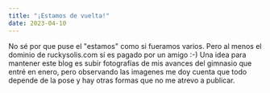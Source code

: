 ```yaml
---
title: "¡Estamos de vuelta!"
date: 2023-04-10
---
```


No sé por que puse el "estamos" como si fueramos varios. Pero al menos el dominio de ruckysolis.com sí es pagado por un amigo :-) Una idea para mantener este blog es subir fotografías de mis avances del gimnasio que entré en enero, pero observando las imagenes me doy cuenta que todo depende de la pose y hay otras formas que no me atrevo a publicar.
